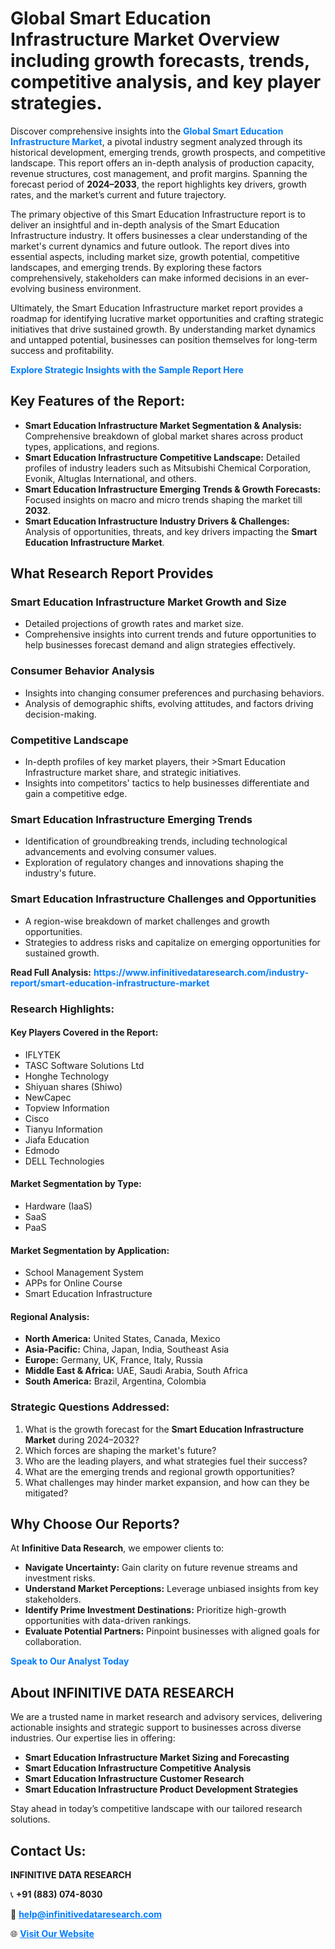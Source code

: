<h1>Global Smart Education Infrastructure Market Overview including growth forecasts, trends, competitive analysis, and key player strategies.</h1>
<p>
Discover comprehensive insights into the 
<a href="https://www.infinitivedataresearch.com/industry-report/smart-education-infrastructure-market" rel="dofollow" style="color: #007BFF; text-decoration: none;"><strong>Global Smart Education Infrastructure Market</strong></a>, a pivotal industry segment analyzed through its historical development, emerging trends, growth prospects, and competitive landscape. This report offers an in-depth analysis of production capacity, revenue structures, cost management, and profit margins. Spanning the forecast period of <strong>2024–2033</strong>, the report highlights key drivers, growth rates, and the market’s current and future trajectory.
</p>
<p>
The primary objective of this Smart Education Infrastructure report is to deliver an insightful and in-depth analysis of the Smart Education Infrastructure industry. It offers businesses a clear understanding of the market's current dynamics and future outlook. The report dives into essential aspects, including market size, growth potential, competitive landscapes, and emerging trends. By exploring these factors comprehensively, stakeholders can make informed decisions in an ever-evolving business environment.
</p>
<p>
Ultimately, the Smart Education Infrastructure market report provides a roadmap for identifying lucrative market opportunities and crafting strategic initiatives that drive sustained growth. By understanding market dynamics and untapped potential, businesses can position themselves for long-term success and profitability.
</p>
<p>
<a href="https://www.infinitivedataresearch.com/request-sample/reportId=111411" style="color: #007BFF; text-decoration: none;"><strong>Explore Strategic Insights with the Sample Report Here</strong></a>
</p>

<h2>Key Features of the Report:</h2>
<ul>
<li><strong>Smart Education Infrastructure Market Segmentation & Analysis:</strong> Comprehensive breakdown of global market shares across product types, applications, and regions.</li>
<li><strong>Smart Education Infrastructure Competitive Landscape:</strong> Detailed profiles of industry leaders such as Mitsubishi Chemical Corporation, Evonik, Altuglas International, and others.</li>
<li><strong>Smart Education Infrastructure Emerging Trends & Growth Forecasts:</strong> Focused insights on macro and micro trends shaping the market till <strong>2032</strong>.</li>
<li><strong>Smart Education Infrastructure Industry Drivers & Challenges:</strong> Analysis of opportunities, threats, and key drivers impacting the <strong>Smart Education Infrastructure Market</strong>.</li>
</ul>

<h2>What Research Report Provides</h2>
<h3>Smart Education Infrastructure Market Growth and Size</h3>
<ul>
<li>Detailed projections of growth rates and market size.</li>
<li>Comprehensive insights into current trends and future opportunities to help businesses forecast demand and align strategies effectively.</li>
</ul>

<h3>Consumer Behavior Analysis</h3>
<ul>
<li>Insights into changing consumer preferences and purchasing behaviors.</li>
<li>Analysis of demographic shifts, evolving attitudes, and factors driving decision-making.</li>
</ul>

<h3>Competitive Landscape</h3>
<ul>
<li>In-depth profiles of key market players, their >Smart Education Infrastructure market share, and strategic initiatives.</li>
<li>Insights into competitors' tactics to help businesses differentiate and gain a competitive edge.</li>
</ul>

<h3>Smart Education Infrastructure Emerging Trends</h3>
<ul>
<li>Identification of groundbreaking trends, including technological advancements and evolving consumer values.</li>
<li>Exploration of regulatory changes and innovations shaping the industry's future.</li>
</ul>

<h3>Smart Education Infrastructure Challenges and Opportunities</h3>
<ul>
<li>A region-wise breakdown of market challenges and growth opportunities.</li>
<li>Strategies to address risks and capitalize on emerging opportunities for sustained growth.</li>
</ul>
<p><strong>Read Full Analysis:</strong> <a href="https://www.infinitivedataresearch.com/industry-report/smart-education-infrastructure-market" rel="dofollow" style="color: #007BFF; text-decoration: none;"><strong>https://www.infinitivedataresearch.com/industry-report/smart-education-infrastructure-market</strong></a></p>
<h3>Research Highlights:</h3>
<h4>Key Players Covered in the Report:</h4>
<ul><li>IFLYTEK</li><li>TASC Software Solutions Ltd</li><li>Honghe Technology</li><li>Shiyuan shares (Shiwo)</li><li>NewCapec</li><li>Topview Information</li><li>Cisco</li><li>Tianyu Information</li><li>Jiafa Education</li><li>Edmodo</li><li>DELL Technologies</li></ul>
<h4>Market Segmentation by Type:</h4>
<ul><li>Hardware (IaaS)</li><li>SaaS</li><li>PaaS</li></ul>
<h4>Market Segmentation by Application:</h4>
<ul><li>School Management System</li><li>APPs for Online Course</li><li>Smart Education Infrastructure</li></ul>

<h4>Regional Analysis:</h4>
<ul>
<li><strong>North America:</strong> United States, Canada, Mexico</li>
<li><strong>Asia-Pacific:</strong> China, Japan, India, Southeast Asia</li>
<li><strong>Europe:</strong> Germany, UK, France, Italy, Russia</li>
<li><strong>Middle East & Africa:</strong> UAE, Saudi Arabia, South Africa</li>
<li><strong>South America:</strong> Brazil, Argentina, Colombia</li>
</ul>

<h3>Strategic Questions Addressed:</h3>
<ol>
<li>What is the growth forecast for the <strong>Smart Education Infrastructure Market</strong> during 2024–2032?</li>
<li>Which forces are shaping the market's future?</li>
<li>Who are the leading players, and what strategies fuel their success?</li>
<li>What are the emerging trends and regional growth opportunities?</li>
<li>What challenges may hinder market expansion, and how can they be mitigated?</li>
</ol>

<h2>Why Choose Our Reports?</h2>
<p>At <strong>Infinitive Data Research</strong>, we empower clients to:</p>
<ul>
<li><strong>Navigate Uncertainty:</strong> Gain clarity on future revenue streams and investment risks.</li>
<li><strong>Understand Market Perceptions:</strong> Leverage unbiased insights from key stakeholders.</li>
<li><strong>Identify Prime Investment Destinations:</strong> Prioritize high-growth opportunities with data-driven rankings.</li>
<li><strong>Evaluate Potential Partners:</strong> Pinpoint businesses with aligned goals for collaboration.</li>
</ul>
<p><a href="https://www.infinitivedataresearch.com/industry-report/smart-education-infrastructure-market" rel="dofollow" style="color: #007BFF; text-decoration: none;"><strong>Speak to Our Analyst Today</strong></a></p>

<h2>About INFINITIVE DATA RESEARCH</h2>
<p>We are a trusted name in market research and advisory services, delivering actionable insights and strategic support to businesses across diverse industries. Our expertise lies in offering:</p>
<ul>
<li><strong>Smart Education Infrastructure Market Sizing and Forecasting</strong></li>
<li><strong>Smart Education Infrastructure Competitive Analysis</strong></li>
<li><strong>Smart Education Infrastructure Customer Research</strong></li>
<li><strong>Smart Education Infrastructure Product Development Strategies</strong></li>
</ul>
<p>Stay ahead in today’s competitive landscape with our tailored research solutions.</p>

<h2>Contact Us:</h2>
<p><strong>INFINITIVE DATA RESEARCH</strong></p>
<p>📞 <strong>+91 (883) 074-8030</strong></p>
<p>📧 <strong><a href="mailto:help@infinitivedataresearch.com" style="color: #007BFF;">help@infinitivedataresearch.com</a></strong></p>
<p>🌐 <strong><a href="https://www.infinitivedataresearch.com" rel="dofollow" style="color: #007BFF;">Visit Our Website</a></strong></p>